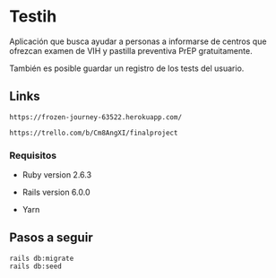 # Testih

Aplicación que busca ayudar a personas a informarse de centros que ofrezcan examen de VIH y pastilla preventiva PrEP gratuitamente.

También es posible guardar un registro de los tests del usuario.



## Links 

```
https://frozen-journey-63522.herokuapp.com/
```

```
https://trello.com/b/Cm8AngXI/finalproject
```

### Requisitos

* Ruby version 2.6.3

* Rails version 6.0.0

* Yarn



## Pasos a seguir
```
rails db:migrate
rails db:seed
```

